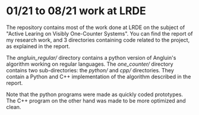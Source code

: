 
# 01/21 to 08/21 work at LRDE

The repository contains most of the work done at LRDE on the subject of "Active Learing on Visibly One-Counter Systems".
You can find the report of my research work, and 3 directories containing code related to the project, as explained in the report.

The *angluin_regular/* directory contains a python version of Angluin's algorithm working on regular languages.
The *one_counter/* directory contains two sub-directories: the *python/* and *cpp/* directories. They contain a Python and C++ implementation of the algorithm described in the report.

Note that the python programs were made as quickly coded prototypes. The C++ program on the other hand was made to be more optimized and clean.
